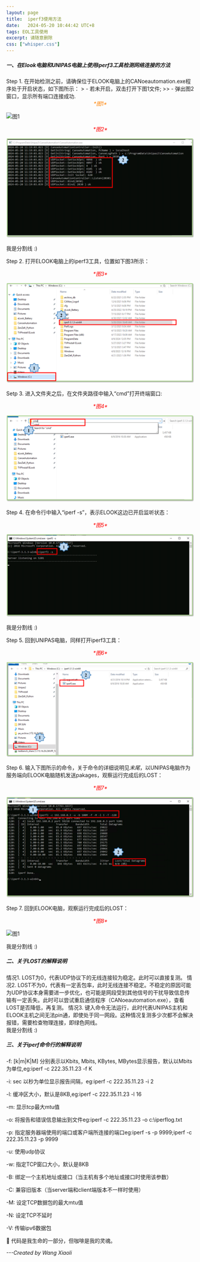 ```yaml
---
layout: page
title:  iperf3使用方法
date:   2024-05-20 10:44:42 UTC+8
tags: EOL工具使用
excerpt: 请随意删除
css: ["whisper.css"]
---
```


<h5 class="title1">一、在Elook电脑和UNIPAS电脑上使用iperf3工具检测网络连接的方法</h5>
<!-- ============分割线分割线111=========== -->
Step 1.  在开始检测之前，请确保位于ELOOK电脑上的CANoeautomation.exe程序处于开启状态，如下图所示：
> - 若未开启，双击打开下图1文件;
>> - 弹出图2窗口，显示所有端口连接成功.

<div class="centered-italic" style="text-align： center; font-style: italic; color: #FF8000;">
*图1*
</div>

![图1](./iperf3/iperf_0.jpg "相对路径演示,下一级目录")

<!--...会写相对路径就行 -->
<style>
    .centered-italic {
        text-align: center;
        font-style: italic;
    }
</style>
<div class="centered-italic"><span style="color:red">
    *图2*
</div></span>

![图1](.\\iperf3\\iperf_01.png "相对路径演示,下一级目录")
<div class="divider">我是分割线 :)</div>

<!-- ============分割线分割线=========== -->
Step 2.  打开ELOOK电脑上的iperf3工具，位置如下图3所示：
<!--...会写相对路径就行 -->
<style>
    .centered-italic {
        text-align: center;
        font-style: italic;
    }
</style>
<div class="centered-italic"><span style="color:red">
    *图3*
</div></span>

![图1](.\\iperf3\\iperf_1.png "相对路径演示,下一级目录")

Setp 3. 进入文件夹之后，在文件夹路径中输入“cmd”打开终端窗口:
<style>
    .centered-italic {
        text-align: center;
        font-style: italic;
    }
</style>
<div class="centered-italic"><span style="color:red">
    *图4*
</div></span>

![图1](.\\iperf3\\iperf_2.png "相对路径演示,下一级目录")

Step 4. 在命令行中输入“iperf -s”，表示ELOOK这边已开启监听状态：
<style>
    .centered-italic {
        text-align: center;
        font-style: italic;
    }
</style>
<div class="centered-italic"><span style="color:red">
    *图5*
</div></span>

![图1](.\\iperf3\\iperf_3.png "相对路径演示,下一级目录")
<div class="divider">我是分割线 :)</div>

<!-- ============分割线分割线=========== -->
Step 5. 回到UNIPAS电脑，同样打开iperf3工具：
<style>
    .centered-italic {
        text-align: center;
        font-style: italic;
    }
</style>
<div class="centered-italic"><span style="color:red">
    *图6*
</div></span>

![图1](.\\iperf3\\iperf_4.png "相对路径演示,下一级目录")

Step 6. 输入下图所示的命令，关于命令的详细说明见*末尾*，以UNIPAS电脑作为服务端向ELOOK电脑随机发送pakages，观察运行完成后的LOST：
<style>
    .centered-italic {
        text-align: center;
        font-style: italic;
    }
</style>
<div class="centered-italic"><span style="color:red">
    *图7*
</div></span>

![图1](.\\iperf3\\iperf_5.png "相对路径演示,下一级目录")

Step 7. 回到ELOOK电脑，观察运行完成后的LOST：
<style>
    .centered-italic {
        text-align: center;
        font-style: italic;
    }
</style>
<div class="centered-italic"><span style="color:red">
    *图8*
</div></span>

![图1](.\\iperf3\\iperf_6.png "相对路径演示,下一级目录")

<div class="divider">我是分割线 :)</div>
<!-- ============分割线分割线=========== -->
<h5 class="title1">二、关于LOST的解释说明</h5>
<!-- ============分割线分割线111=========== -->
情况1. LOST为0，代表UDP协议下的无线连接较为稳定。此时可以直接复测。
情况2. LOST不为0，代表有一定丢包率，此时无线连接不稳定。不稳定的原因可能为UDP协议本身需要进一步优化，也可能是网段受到其他信号的干扰导致信息传输有一定丢失。此时可以尝试重启通信程序（CANoeautomation.exe），查看LOST是否降低，再复测。
情况3. 键入命令无法运行，此时代表UNIPAS主机和ELOOK主机之间无法pin通，即使处于同一网段。这种情况复测多少次都不会解决报错，需要检查物理连接，即绿色网线。

<div class="divider">我是分割线 :)</div>
<!-- ============分割线分割线=========== -->
<h5 class="title1">三、关于iperf命令行的解释说明</h5>
<p>-f: [k|m|K|M] 分别表示以Kbits, Mbits, KBytes, MBytes显示报告，默认以Mbits为单位,eg:iperf -c 222.35.11.23 -f K</p>
<p>-i: sec 以秒为单位显示报告间隔，eg:iperf -c 222.35.11.23 -i 2</p>
<p>-l: 缓冲区大小，默认是8KB,eg:iperf -c 222.35.11.23 -l 16</p>
<p>-m: 显示tcp最大mtu值</p>
<p>-o: 将报告和错误信息输出到文件eg:iperf -c 222.35.11.23 -o c:\iperflog.txt</p>
<p>-p: 指定服务器端使用的端口或客户端所连接的端口eg:iperf -s -p 9999;iperf -c 222.35.11.23 -p 9999</p>
<p>-u: 使用udp协议</p>
<p>-w: 指定TCP窗口大小，默认是8KB</p>
<p>-B: 绑定一个主机地址或接口（当主机有多个地址或接口时使用该参数）</p>
<p>-C: 兼容旧版本（当server端和client端版本不一样时使用）</p>
<p>-M: 设定TCP数据包的最大mtu值</p>
<p>-N: 设定TCP不延时</p>
<p>-V: 传输ipv6数据包</p>

<div class="divider"></div>

<p class="s-footer">🍍</a> 代码是我生命的一部分，但咖啡是我的灵魂。</p>

*---Created by Wang Xiaoli*
<!-- <p>请随意删除。 feel free to delete this page. add by wangxiaoli</p> -->
